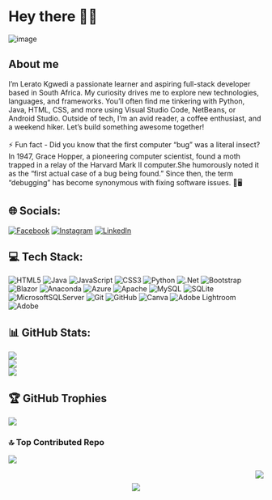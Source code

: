 # Hey there 👋🏼

![image](https://github.com/leratok-GIT/leratok-GIT/assets/117907380/547ebc0a-7864-48e0-afd5-9901cbff10cb)


## About me
I’m Lerato Kgwedi a passionate learner and aspiring full-stack developer based in South Africa. My curiosity drives me to explore new technologies, languages, and frameworks. You’ll often find me tinkering with Python, Java, HTML, CSS, and more using Visual Studio Code, NetBeans, or Android Studio. Outside of tech, I’m an avid reader, a coffee enthusiast, and a weekend hiker. Let’s build something awesome together! <br><br>⚡ Fun fact - Did you know that the first computer “bug” was a literal insect? In 1947, Grace Hopper, a pioneering computer scientist, found a 
moth trapped in a relay of the Harvard Mark II computer.She humorously noted it as the “first actual case of a bug being found.” Since then, 
the term “debugging” has become synonymous with fixing software issues. 🐛🖥️


## 🌐 Socials:

[![Facebook](https://img.shields.io/badge/Facebook-%231877F2.svg?logo=Facebook&logoColor=white)](https://facebook.com/LeratoKgwedi) [![Instagram](https://img.shields.io/badge/Instagram-%23E4405F.svg?logo=Instagram&logoColor=white)](https://instagram.com/lera_to25) [![LinkedIn](https://img.shields.io/badge/LinkedIn-%230077B5.svg?logo=linkedin&logoColor=white)](https://linkedin.com/in/LeratoKgwedi) 

## 💻 Tech Stack:

![HTML5](https://img.shields.io/badge/html5-%23E34F26.svg?style=for-the-badge&logo=html5&logoColor=white) ![Java](https://img.shields.io/badge/java-%23ED8B00.svg?style=for-the-badge&logo=openjdk&logoColor=white) ![JavaScript](https://img.shields.io/badge/javascript-%23323330.svg?style=for-the-badge&logo=javascript&logoColor=%23F7DF1E) ![CSS3](https://img.shields.io/badge/css3-%231572B6.svg?style=for-the-badge&logo=css3&logoColor=white) ![Python](https://img.shields.io/badge/python-3670A0?style=for-the-badge&logo=python&logoColor=ffdd54) ![.Net](https://img.shields.io/badge/.NET-5C2D91?style=for-the-badge&logo=.net&logoColor=white) ![Bootstrap](https://img.shields.io/badge/bootstrap-%238511FA.svg?style=for-the-badge&logo=bootstrap&logoColor=white) ![Blazor](https://img.shields.io/badge/blazor-%235C2D91.svg?style=for-the-badge&logo=blazor&logoColor=white) ![Anaconda](https://img.shields.io/badge/Anaconda-%2344A833.svg?style=for-the-badge&logo=anaconda&logoColor=white) ![Azure](https://img.shields.io/badge/azure-%230072C6.svg?style=for-the-badge&logo=microsoftazure&logoColor=white) ![Apache](https://img.shields.io/badge/apache-%23D42029.svg?style=for-the-badge&logo=apache&logoColor=white) ![MySQL](https://img.shields.io/badge/mysql-4479A1.svg?style=for-the-badge&logo=mysql&logoColor=white) ![SQLite](https://img.shields.io/badge/sqlite-%2307405e.svg?style=for-the-badge&logo=sqlite&logoColor=white) ![MicrosoftSQLServer](https://img.shields.io/badge/Microsoft%20SQL%20Server-CC2927?style=for-the-badge&logo=microsoft%20sql%20server&logoColor=white) ![Git](https://img.shields.io/badge/git-%23F05033.svg?style=for-the-badge&logo=git&logoColor=white) ![GitHub](https://img.shields.io/badge/github-%23121011.svg?style=for-the-badge&logo=github&logoColor=white) ![Canva](https://img.shields.io/badge/Canva-%2300C4CC.svg?style=for-the-badge&logo=Canva&logoColor=white) ![Adobe Lightroom](https://img.shields.io/badge/Adobe%20Lightroom-31A8FF.svg?style=for-the-badge&logo=Adobe%20Lightroom&logoColor=white) ![Adobe](https://img.shields.io/badge/adobe-%23FF0000.svg?style=for-the-badge&logo=adobe&logoColor=white)

## 📊 GitHub Stats:

![](https://github-readme-stats.vercel.app/api?username=leratok-GIT&theme=dark&hide_border=true&include_all_commits=false&count_private=true)<br/>
![](https://github-readme-streak-stats.herokuapp.com/?user=leratok-GIT&theme=dark&hide_border=true)<br/>
![](https://github-readme-stats.vercel.app/api/top-langs/?username=leratok-GIT&theme=dark&hide_border=true&include_all_commits=false&count_private=true&layout=compact)

## 🏆 GitHub Trophies

![](https://github-profile-trophy.vercel.app/?username=leratok-GIT&theme=gruvbox&no-frame=true&no-bg=false&margin-w=4)

### 🔝 Top Contributed Repo

![](https://github-contributor-stats.vercel.app/api?username=leratok-GIT&limit=5&theme=gruvbox&combine_all_yearly_contributions=true)


<img align="right" src="https://visitor-badge.laobi.icu/badge?page_id=salesp07.salesp07" />
<h1 align="center">
    <img src="https://readme-typing-svg.herokuapp.com/?font=Righteous&size=35&center=true&vCenter=true&width=500&height=70&duration=4000&lines=Thank you❕❕+👍🏽;+Please visit again!+;+I'm+a+Full-Stack+Developer;" />
</h1>


